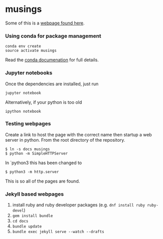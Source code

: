 # musings

Some of this is a
[webpage found here](https://peterfpeterson.github.io/musings/).

### Using conda for package management

```shell
conda env create
source activate musings
```

Read the [conda documenation](http://conda.pydata.org/docs/using/envs.html#use-environment-from-file) for full details.

### Jupyter notebooks

Once the dependencies are installed, just run

```shell
jupyter notebook
```
Alternatively, if your python is too old

```shell
ipython notebook
```

### Testing webpages

Create a link to host the page with the correct name then startup a
web server in python. From the root directory of the repository.
```
$ ln -s docs musings
$ python -m SimpleHTTPServer
```
In `python3 this has been changed to
```
$ python3 -m http.server
```

This is so all of the pages are found.

### Jekyll based webpages

1. install ruby and ruby developer packages (e.g. `dnf install ruby ruby-devel`)
2. `gem install bundle`
3. `cd docs`
4. `bundle update`
5. `bundle exec jekyll serve --watch --drafts`
